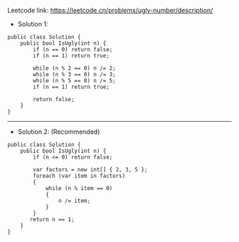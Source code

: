 Leetcode link: https://leetcode.cn/problems/ugly-number/description/ 

- Solution 1:
```
public class Solution {
    public bool IsUgly(int n) {
        if (n == 0) return false;
        if (n == 1) return true;

        while (n % 2 == 0) n /= 2;
        while (n % 3 == 0) n /= 3;
        while (n % 5 == 0) n /= 5;
        if (n == 1) return true;

        return false;
    }
}
```
---

- Solution 2: (Recommended)
```
public class Solution {
    public bool IsUgly(int n) {
        if (n <= 0) return false;

        var factors = new int[] { 2, 3, 5 };
        foreach (var item in factors)
        {
            while (n % item == 0)
            {
                n /= item;
            }
        }
       return n == 1;
    }
}
```
